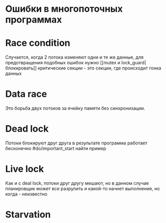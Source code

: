 # Ошибки в многопоточных программах
# Race condition
Случается, когда 2 потока изменяют одни и те же данные, для предотвращения подобных ошибок нужно [[mutex и lock_guard|блокировать]] критические секции - это секции, где происходит гонка данных

# Data race
Это борьба двух потоков за ячейку памяти без синхронизации.

# Dead lock
Потоки блокируют друг друга в результате программа работает бесконечно
#do/important_start найти пример

# Live lock
Как и с deal lock, потоки друг другу мешают, но в данном случае планировщик может все разрулить и какой-то начнет выполнения, но когда - неизвестно

# Starvation